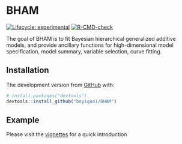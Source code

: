 
<!-- README.md is generated from README.Rmd. Please edit that file -->

# BHAM

<!-- badges: start -->

[![Lifecycle:
experimental](https://img.shields.io/badge/lifecycle-experimental-orange.svg)](https://lifecycle.r-lib.org/articles/stages.html#experimental)
[![R-CMD-check](https://github.com/boyiguo1/BHAM/actions/workflows/R-CMD-check.yaml/badge.svg)](https://github.com/boyiguo1/BHAM/actions/workflows/R-CMD-check.yaml)
<!-- badges: end -->

The goal of BHAM is to fit Bayesian hierarchical generalized additive
models, and provide ancillary functions for high-dimensional model
specification, model summary, variable selection, curve fitting.

## Installation

<!-- You can install the released version of BHAM from [CRAN](https://CRAN.R-project.org) with: -->
<!-- ``` r -->
<!-- install.packages("BHAM") -->
<!-- ``` -->
<!-- And  -->

The development version from [GitHub](https://github.com/) with:

``` r
# install.packages("devtools")
devtools::install_github("boyiguo1/BHAM")
```

## Example

Please visit the
[vignettes](https://boyiguo1.github.io/BHAM/articles/introduction.html)
for a quick introduction
